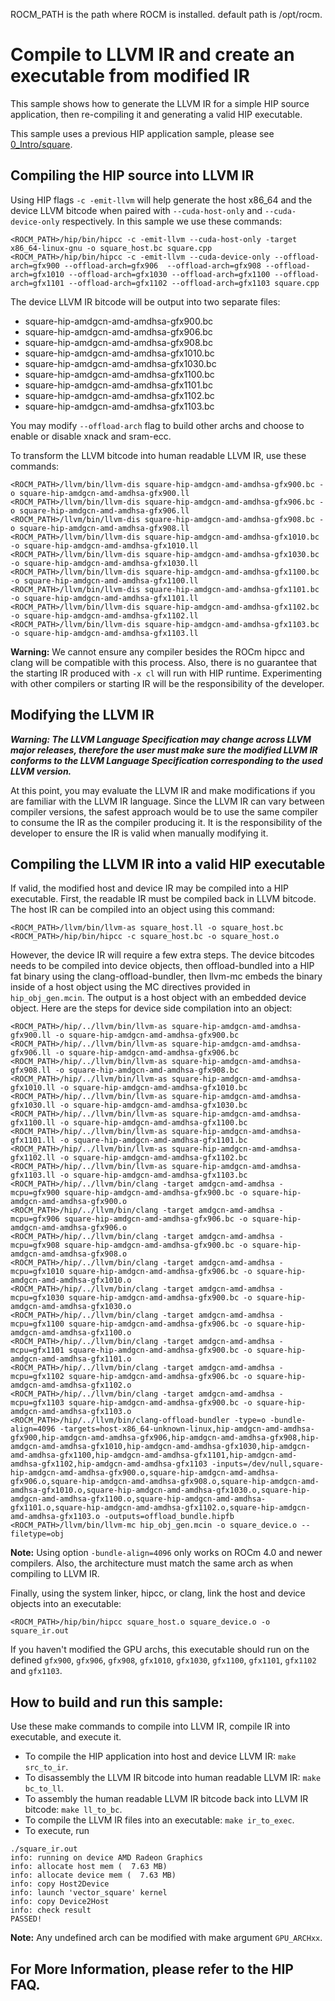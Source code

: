 ROCM_PATH is the path where ROCM is installed. default path is /opt/rocm.
# Compile to LLVM IR and create an executable from modified IR

This sample shows how to generate the LLVM IR for a simple HIP source application, then re-compiling it and generating a valid HIP executable.

This sample uses a previous HIP application sample, please see [0_Intro/square](https://github.com/ROCm-Developer-Tools/HIP/blob/master/samples/0_Intro/square).

## Compiling the HIP source into LLVM IR
Using HIP flags `-c -emit-llvm` will help generate the host x86_64 and the device LLVM bitcode when paired with `--cuda-host-only` and `--cuda-device-only` respectively. In this sample we use these commands:
```
<ROCM_PATH>/hip/bin/hipcc -c -emit-llvm --cuda-host-only -target x86_64-linux-gnu -o square_host.bc square.cpp
<ROCM_PATH>/hip/bin/hipcc -c -emit-llvm --cuda-device-only --offload-arch=gfx900 --offload-arch=gfx906  --offload-arch=gfx908 --offload-arch=gfx1010 --offload-arch=gfx1030 --offload-arch=gfx1100 --offload-arch=gfx1101 --offload-arch=gfx1102 --offload-arch=gfx1103 square.cpp
```
The device LLVM IR bitcode will be output into two separate files:
- square-hip-amdgcn-amd-amdhsa-gfx900.bc
- square-hip-amdgcn-amd-amdhsa-gfx906.bc
- square-hip-amdgcn-amd-amdhsa-gfx908.bc
- square-hip-amdgcn-amd-amdhsa-gfx1010.bc
- square-hip-amdgcn-amd-amdhsa-gfx1030.bc
- square-hip-amdgcn-amd-amdhsa-gfx1100.bc
- square-hip-amdgcn-amd-amdhsa-gfx1101.bc
- square-hip-amdgcn-amd-amdhsa-gfx1102.bc
- square-hip-amdgcn-amd-amdhsa-gfx1103.bc

You may modify `--offload-arch` flag to build other archs and choose to enable or disable xnack and sram-ecc.

To transform the LLVM bitcode into human readable LLVM IR, use these commands:
```
<ROCM_PATH>/llvm/bin/llvm-dis square-hip-amdgcn-amd-amdhsa-gfx900.bc -o square-hip-amdgcn-amd-amdhsa-gfx900.ll
<ROCM_PATH>/llvm/bin/llvm-dis square-hip-amdgcn-amd-amdhsa-gfx906.bc -o square-hip-amdgcn-amd-amdhsa-gfx906.ll
<ROCM_PATH>/llvm/bin/llvm-dis square-hip-amdgcn-amd-amdhsa-gfx908.bc -o square-hip-amdgcn-amd-amdhsa-gfx908.ll
<ROCM_PATH>/llvm/bin/llvm-dis square-hip-amdgcn-amd-amdhsa-gfx1010.bc -o square-hip-amdgcn-amd-amdhsa-gfx1010.ll
<ROCM_PATH>/llvm/bin/llvm-dis square-hip-amdgcn-amd-amdhsa-gfx1030.bc -o square-hip-amdgcn-amd-amdhsa-gfx1030.ll
<ROCM_PATH>/llvm/bin/llvm-dis square-hip-amdgcn-amd-amdhsa-gfx1100.bc -o square-hip-amdgcn-amd-amdhsa-gfx1100.ll
<ROCM_PATH>/llvm/bin/llvm-dis square-hip-amdgcn-amd-amdhsa-gfx1101.bc -o square-hip-amdgcn-amd-amdhsa-gfx1101.ll
<ROCM_PATH>/llvm/bin/llvm-dis square-hip-amdgcn-amd-amdhsa-gfx1102.bc -o square-hip-amdgcn-amd-amdhsa-gfx1102.ll
<ROCM_PATH>/llvm/bin/llvm-dis square-hip-amdgcn-amd-amdhsa-gfx1103.bc -o square-hip-amdgcn-amd-amdhsa-gfx1103.ll
```

**Warning:** We cannot ensure any compiler besides the ROCm hipcc and clang will be compatible with this process. Also, there is no guarantee that the starting IR produced with `-x cl` will run with HIP runtime. Experimenting with other compilers or starting IR will be the responsibility of the developer.

## Modifying the LLVM IR
***Warning: The LLVM Language Specification may change across LLVM major releases, therefore the user must make sure the modified LLVM IR conforms to the LLVM Language Specification corresponding to the used LLVM version.***

At this point, you may evaluate the LLVM IR and make modifications if you are familiar with the LLVM IR language. Since the LLVM IR can vary between compiler versions, the safest approach would be to use the same compiler to consume the IR as the compiler producing it. It is the responsibility of the developer to ensure the IR is valid when manually modifying it.

## Compiling the LLVM IR into a valid HIP executable
If valid, the modified host and device IR may be compiled into a HIP executable. First, the readable IR must be compiled back in LLVM bitcode. The host IR can be compiled into an object using this command:
```
<ROCM_PATH>/llvm/bin/llvm-as square_host.ll -o square_host.bc
<ROCM_PATH>/hip/bin/hipcc -c square_host.bc -o square_host.o
```

However, the device IR will require a few extra steps. The device bitcodes needs to be compiled into device objects, then offload-bundled into a HIP fat binary using the clang-offload-bundler, then llvm-mc embeds the binary inside of a host object using the MC directives provided in `hip_obj_gen.mcin`. The output is a host object with an embedded device object. Here are the steps for device side compilation into an object:
```
<ROCM_PATH>/hip/../llvm/bin/llvm-as square-hip-amdgcn-amd-amdhsa-gfx900.ll -o square-hip-amdgcn-amd-amdhsa-gfx900.bc
<ROCM_PATH>/hip/../llvm/bin/llvm-as square-hip-amdgcn-amd-amdhsa-gfx906.ll -o square-hip-amdgcn-amd-amdhsa-gfx906.bc
<ROCM_PATH>/hip/../llvm/bin/llvm-as square-hip-amdgcn-amd-amdhsa-gfx908.ll -o square-hip-amdgcn-amd-amdhsa-gfx908.bc
<ROCM_PATH>/hip/../llvm/bin/llvm-as square-hip-amdgcn-amd-amdhsa-gfx1010.ll -o square-hip-amdgcn-amd-amdhsa-gfx1010.bc
<ROCM_PATH>/hip/../llvm/bin/llvm-as square-hip-amdgcn-amd-amdhsa-gfx1030.ll -o square-hip-amdgcn-amd-amdhsa-gfx1030.bc
<ROCM_PATH>/hip/../llvm/bin/llvm-as square-hip-amdgcn-amd-amdhsa-gfx1100.ll -o square-hip-amdgcn-amd-amdhsa-gfx1100.bc
<ROCM_PATH>/hip/../llvm/bin/llvm-as square-hip-amdgcn-amd-amdhsa-gfx1101.ll -o square-hip-amdgcn-amd-amdhsa-gfx1101.bc
<ROCM_PATH>/hip/../llvm/bin/llvm-as square-hip-amdgcn-amd-amdhsa-gfx1102.ll -o square-hip-amdgcn-amd-amdhsa-gfx1102.bc
<ROCM_PATH>/hip/../llvm/bin/llvm-as square-hip-amdgcn-amd-amdhsa-gfx1103.ll -o square-hip-amdgcn-amd-amdhsa-gfx1103.bc
<ROCM_PATH>/hip/../llvm/bin/clang -target amdgcn-amd-amdhsa -mcpu=gfx900 square-hip-amdgcn-amd-amdhsa-gfx900.bc -o square-hip-amdgcn-amd-amdhsa-gfx900.o
<ROCM_PATH>/hip/../llvm/bin/clang -target amdgcn-amd-amdhsa -mcpu=gfx906 square-hip-amdgcn-amd-amdhsa-gfx906.bc -o square-hip-amdgcn-amd-amdhsa-gfx906.o
<ROCM_PATH>/hip/../llvm/bin/clang -target amdgcn-amd-amdhsa -mcpu=gfx908 square-hip-amdgcn-amd-amdhsa-gfx900.bc -o square-hip-amdgcn-amd-amdhsa-gfx908.o
<ROCM_PATH>/hip/../llvm/bin/clang -target amdgcn-amd-amdhsa -mcpu=gfx1010 square-hip-amdgcn-amd-amdhsa-gfx906.bc -o square-hip-amdgcn-amd-amdhsa-gfx1010.o
<ROCM_PATH>/hip/../llvm/bin/clang -target amdgcn-amd-amdhsa -mcpu=gfx1030 square-hip-amdgcn-amd-amdhsa-gfx900.bc -o square-hip-amdgcn-amd-amdhsa-gfx1030.o
<ROCM_PATH>/hip/../llvm/bin/clang -target amdgcn-amd-amdhsa -mcpu=gfx1100 square-hip-amdgcn-amd-amdhsa-gfx906.bc -o square-hip-amdgcn-amd-amdhsa-gfx1100.o
<ROCM_PATH>/hip/../llvm/bin/clang -target amdgcn-amd-amdhsa -mcpu=gfx1101 square-hip-amdgcn-amd-amdhsa-gfx900.bc -o square-hip-amdgcn-amd-amdhsa-gfx1101.o
<ROCM_PATH>/hip/../llvm/bin/clang -target amdgcn-amd-amdhsa -mcpu=gfx1102 square-hip-amdgcn-amd-amdhsa-gfx906.bc -o square-hip-amdgcn-amd-amdhsa-gfx1102.o
<ROCM_PATH>/hip/../llvm/bin/clang -target amdgcn-amd-amdhsa -mcpu=gfx1103 square-hip-amdgcn-amd-amdhsa-gfx900.bc -o square-hip-amdgcn-amd-amdhsa-gfx1103.o
<ROCM_PATH>/hip/../llvm/bin/clang-offload-bundler -type=o -bundle-align=4096 -targets=host-x86_64-unknown-linux,hip-amdgcn-amd-amdhsa-gfx900,hip-amdgcn-amd-amdhsa-gfx906,hip-amdgcn-amd-amdhsa-gfx908,hip-amdgcn-amd-amdhsa-gfx1010,hip-amdgcn-amd-amdhsa-gfx1030,hip-amdgcn-amd-amdhsa-gfx1100,hip-amdgcn-amd-amdhsa-gfx1101,hip-amdgcn-amd-amdhsa-gfx1102,hip-amdgcn-amd-amdhsa-gfx1103 -inputs=/dev/null,square-hip-amdgcn-amd-amdhsa-gfx900.o,square-hip-amdgcn-amd-amdhsa-gfx906.o,square-hip-amdgcn-amd-amdhsa-gfx908.o,square-hip-amdgcn-amd-amdhsa-gfx1010.o,square-hip-amdgcn-amd-amdhsa-gfx1030.o,square-hip-amdgcn-amd-amdhsa-gfx1100.o,square-hip-amdgcn-amd-amdhsa-gfx1101.o,square-hip-amdgcn-amd-amdhsa-gfx1102.o,square-hip-amdgcn-amd-amdhsa-gfx1103.o -outputs=offload_bundle.hipfb
<ROCM_PATH>/llvm/bin/llvm-mc hip_obj_gen.mcin -o square_device.o --filetype=obj
```

**Note:** Using option `-bundle-align=4096` only works on ROCm 4.0 and newer compilers. Also, the architecture must match the same arch as when compiling to LLVM IR.

Finally, using the system linker, hipcc, or clang, link the host and device objects into an executable:
```
<ROCM_PATH>/hip/bin/hipcc square_host.o square_device.o -o square_ir.out
```
If you haven't modified the GPU archs, this executable should run on the defined `gfx900`, `gfx906`, `gfx908`, `gfx1010`, `gfx1030`, `gfx1100`, `gfx1101`, `gfx1102` and `gfx1103`.

## How to build and run this sample:
Use these make commands to compile into LLVM IR, compile IR into executable, and execute it.
- To compile the HIP application into host and device LLVM IR: `make src_to_ir`.
- To disassembly the LLVM IR bitcode into human readable LLVM IR: `make bc_to_ll`.
- To assembly the human readable LLVM IR bitcode back into LLVM IR bitcode: `make ll_to_bc`.
- To compile the LLVM IR files into an executable: `make ir_to_exec`.
- To execute, run
```
./square_ir.out
info: running on device AMD Radeon Graphics
info: allocate host mem (  7.63 MB)
info: allocate device mem (  7.63 MB)
info: copy Host2Device
info: launch 'vector_square' kernel
info: copy Device2Host
info: check result
PASSED!
```

**Note:** Any undefined arch can be modified with make argument `GPU_ARCHxx`.

## For More Information, please refer to the HIP FAQ.
